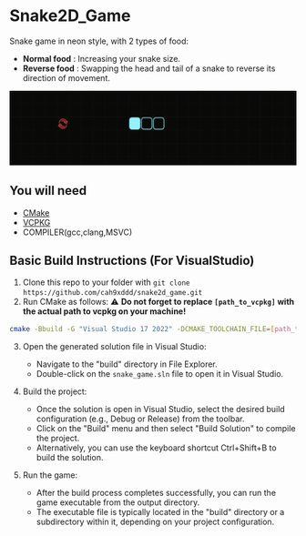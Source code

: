 # Snake2D_Game

Snake game in neon style, with 2 types of food:
* **Normal food** : Increasing your snake size.
* **Reverse food** : Swapping the head and tail of a snake to reverse its direction of movement.

<img src="misc/gameplay.gif"/>

## You will need
* [CMake](https://cmake.org/install/)
* [VCPKG](https://vcpkg.io/en/)
* COMPILER(gcc,clang,MSVC)
  
## Basic Build Instructions (For VisualStudio)
1. Clone this repo to your folder with `git clone https://github.com/cah9xddd/snake2d_game.git`
2. Run CMake as follows:
⚠️ **Do not forget to replace `[path_to_vcpkg]` with the actual path to vcpkg on your machine!**
```bash
cmake -Bbuild -G "Visual Studio 17 2022" -DCMAKE_TOOLCHAIN_FILE=[path_to_vcpkg]/scripts/buildsystems/vcpkg.cmake
```
3. Open the generated solution file in Visual Studio:
   - Navigate to the "build" directory in File Explorer.
   - Double-click on the `snake_game.sln` file to open it in Visual Studio.

4. Build the project:
   - Once the solution is open in Visual Studio, select the desired build configuration (e.g., Debug or Release) from the toolbar.
   - Click on the "Build" menu and then select "Build Solution" to compile the project.
   - Alternatively, you can use the keyboard shortcut Ctrl+Shift+B to build the solution.

5. Run the game:
   - After the build process completes successfully, you can run the game executable from the output directory.
   - The executable file is typically located in the "build" directory or a subdirectory within it, depending on your project configuration.

